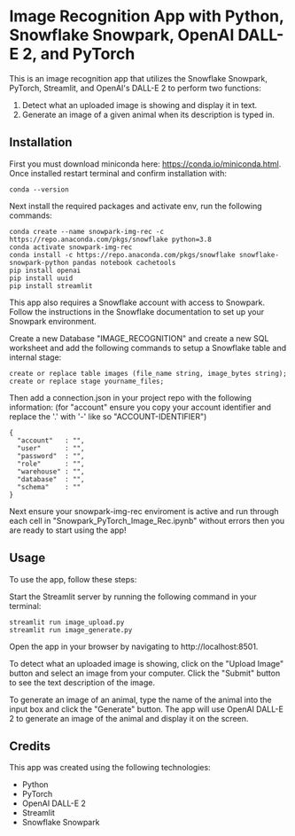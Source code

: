 # Image Recognition App with Python, Snowflake Snowpark, OpenAI DALL-E 2, and PyTorch
This is an image recognition app that utilizes the Snowflake Snowpark, PyTorch, Streamlit, and OpenAI's DALL-E 2 to perform two functions:

1. Detect what an uploaded image is showing and display it in text.
2. Generate an image of a given animal when its description is typed in.

## Installation
First you must download miniconda here: https://conda.io/miniconda.html.
Once installed restart terminal and confirm installation with:
```
conda --version
```

Next install the required packages and activate env, run the following commands:
```
conda create --name snowpark-img-rec -c https://repo.anaconda.com/pkgs/snowflake python=3.8
conda activate snowpark-img-rec
conda install -c https://repo.anaconda.com/pkgs/snowflake snowflake-snowpark-python pandas notebook cachetools
pip install openai 
pip install uuid 
pip install streamlit
```

This app also requires a Snowflake account with access to Snowpark. Follow the instructions in the Snowflake documentation to set up your Snowpark environment.

Create a new Database "IMAGE_RECOGNITION" and create a new SQL worksheet and add the following commands to setup a Snowflake table and internal stage:
```
create or replace table images (file_name string, image_bytes string);
create or replace stage yourname_files;
```

Then add a connection.json in your project repo with the following information:
(for "account" ensure you copy your account identifier and replace the '.' with '-' like so "ACCOUNT-IDENTIFIER")
```
{
  "account"   : "",
  "user"      : "",
  "password"  : "",
  "role"      : "",
  "warehouse" : "",
  "database"  : "",
  "schema"    : ""
}
```

Next ensure your snowpark-img-rec enviroment is active and run through each cell in "Snowpark_PyTorch_Image_Rec.ipynb" without errors then you are ready to start using the app!

## Usage
To use the app, follow these steps:

Start the Streamlit server by running the following command in your terminal:
```
streamlit run image_upload.py
streamlit run image_generate.py
```

Open the app in your browser by navigating to http://localhost:8501.

To detect what an uploaded image is showing, click on the "Upload Image" button and select an image from your computer. Click the "Submit" button to see the text description of the image.

To generate an image of an animal, type the name of the animal into the input box and click the "Generate" button. The app will use OpenAI DALL-E 2 to generate an image of the animal and display it on the screen.

## Credits
This app was created using the following technologies:

- Python
- PyTorch
- OpenAI DALL-E 2
- Streamlit
- Snowflake Snowpark
